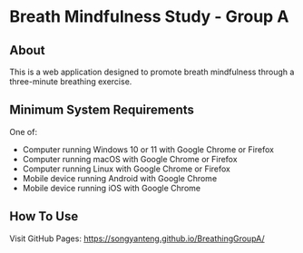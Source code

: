 # Breath Mindfulness Study - Group A

## About

This is a web application designed to promote breath mindfulness through a three-minute breathing exercise.

## Minimum System Requirements

One of:

- Computer running Windows 10 or 11 with Google Chrome or Firefox
- Computer running macOS with Google Chrome or Firefox
- Computer running Linux with Google Chrome or Firefox
- Mobile device running Android with Google Chrome
- Mobile device running iOS with Google Chrome

## How To Use

Visit GitHub Pages: https://songyanteng.github.io/BreathingGroupA/
